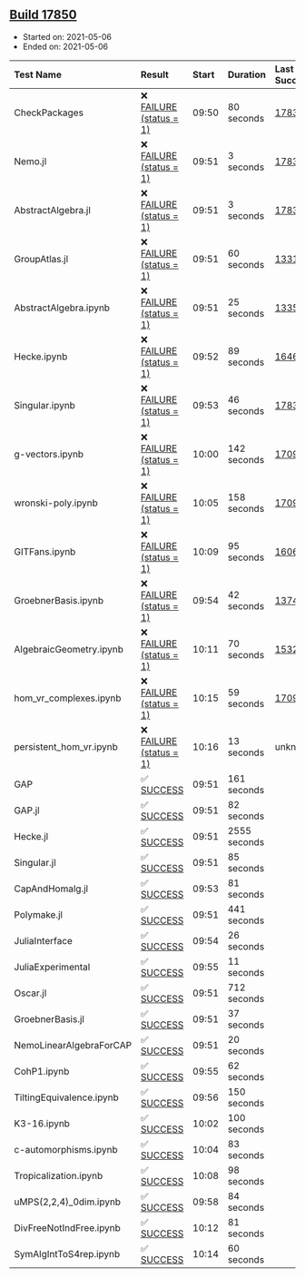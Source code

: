 ## [Build 17850](https://oscarci.mathematik.uni-kl.de/job/oscar/17850/)

* Started on: 2021-05-06
* Ended on: 2021-05-06

| Test Name    | Result | Start | Duration | Last Success | First Failure |
|:-------------|:-------|:------|:---------|:-------------|:--------------|
| CheckPackages | ❌ [FAILURE (status = 1)](https://oscarci.mathematik.uni-kl.de/job/oscar/17850/artifact/logs/build-17850/CheckPackages.log) | 09:50 | 80 seconds | [17832](https://oscarci.mathematik.uni-kl.de/job/oscar/17832/) | [17833](https://oscarci.mathematik.uni-kl.de/job/oscar/17833/) |
| Nemo.jl | ❌ [FAILURE (status = 1)](https://oscarci.mathematik.uni-kl.de/job/oscar/17850/artifact/logs/build-17850/Nemo.jl.log) | 09:51 | 3 seconds | [17835](https://oscarci.mathematik.uni-kl.de/job/oscar/17835/) | [17836](https://oscarci.mathematik.uni-kl.de/job/oscar/17836/) |
| AbstractAlgebra.jl | ❌ [FAILURE (status = 1)](https://oscarci.mathematik.uni-kl.de/job/oscar/17850/artifact/logs/build-17850/AbstractAlgebra.jl.log) | 09:51 | 3 seconds | [17831](https://oscarci.mathematik.uni-kl.de/job/oscar/17831/) | [17832](https://oscarci.mathematik.uni-kl.de/job/oscar/17832/) |
| GroupAtlas.jl | ❌ [FAILURE (status = 1)](https://oscarci.mathematik.uni-kl.de/job/oscar/17850/artifact/logs/build-17850/GroupAtlas.jl.log) | 09:51 | 60 seconds | [13311](https://oscarci.mathematik.uni-kl.de/job/oscar/13311/) | [13312](https://oscarci.mathematik.uni-kl.de/job/oscar/13312/) |
| AbstractAlgebra.ipynb | ❌ [FAILURE (status = 1)](https://oscarci.mathematik.uni-kl.de/job/oscar/17850/artifact/logs/build-17850/AbstractAlgebra.ipynb.log) | 09:51 | 25 seconds | [13355](https://oscarci.mathematik.uni-kl.de/job/oscar/13355/) | [13356](https://oscarci.mathematik.uni-kl.de/job/oscar/13356/) |
| Hecke.ipynb | ❌ [FAILURE (status = 1)](https://oscarci.mathematik.uni-kl.de/job/oscar/17850/artifact/logs/build-17850/Hecke.ipynb.log) | 09:52 | 89 seconds | [16463](https://oscarci.mathematik.uni-kl.de/job/oscar/16463/) | [16464](https://oscarci.mathematik.uni-kl.de/job/oscar/16464/) |
| Singular.ipynb | ❌ [FAILURE (status = 1)](https://oscarci.mathematik.uni-kl.de/job/oscar/17850/artifact/logs/build-17850/Singular.ipynb.log) | 09:53 | 46 seconds | [17835](https://oscarci.mathematik.uni-kl.de/job/oscar/17835/) | [17836](https://oscarci.mathematik.uni-kl.de/job/oscar/17836/) |
| g-vectors.ipynb | ❌ [FAILURE (status = 1)](https://oscarci.mathematik.uni-kl.de/job/oscar/17850/artifact/logs/build-17850/g-vectors.ipynb.log) | 10:00 | 142 seconds | [17099](https://oscarci.mathematik.uni-kl.de/job/oscar/17099/) | [17100](https://oscarci.mathematik.uni-kl.de/job/oscar/17100/) |
| wronski-poly.ipynb | ❌ [FAILURE (status = 1)](https://oscarci.mathematik.uni-kl.de/job/oscar/17850/artifact/logs/build-17850/wronski-poly.ipynb.log) | 10:05 | 158 seconds | [17098](https://oscarci.mathematik.uni-kl.de/job/oscar/17098/) | [17099](https://oscarci.mathematik.uni-kl.de/job/oscar/17099/) |
| GITFans.ipynb | ❌ [FAILURE (status = 1)](https://oscarci.mathematik.uni-kl.de/job/oscar/17850/artifact/logs/build-17850/GITFans.ipynb.log) | 10:09 | 95 seconds | [16068](https://oscarci.mathematik.uni-kl.de/job/oscar/16068/) | [16069](https://oscarci.mathematik.uni-kl.de/job/oscar/16069/) |
| GroebnerBasis.ipynb | ❌ [FAILURE (status = 1)](https://oscarci.mathematik.uni-kl.de/job/oscar/17850/artifact/logs/build-17850/GroebnerBasis.ipynb.log) | 09:54 | 42 seconds | [13748](https://oscarci.mathematik.uni-kl.de/job/oscar/13748/) | [13749](https://oscarci.mathematik.uni-kl.de/job/oscar/13749/) |
| AlgebraicGeometry.ipynb | ❌ [FAILURE (status = 1)](https://oscarci.mathematik.uni-kl.de/job/oscar/17850/artifact/logs/build-17850/AlgebraicGeometry.ipynb.log) | 10:11 | 70 seconds | [15322](https://oscarci.mathematik.uni-kl.de/job/oscar/15322/) | [15323](https://oscarci.mathematik.uni-kl.de/job/oscar/15323/) |
| hom_vr_complexes.ipynb | ❌ [FAILURE (status = 1)](https://oscarci.mathematik.uni-kl.de/job/oscar/17850/artifact/logs/build-17850/hom_vr_complexes.ipynb.log) | 10:15 | 59 seconds | [17099](https://oscarci.mathematik.uni-kl.de/job/oscar/17099/) | [17100](https://oscarci.mathematik.uni-kl.de/job/oscar/17100/) |
| persistent_hom_vr.ipynb | ❌ [FAILURE (status = 1)](https://oscarci.mathematik.uni-kl.de/job/oscar/17850/artifact/logs/build-17850/persistent_hom_vr.ipynb.log) | 10:16 | 13 seconds | unknown | unknown |
| GAP | ✅ [SUCCESS](https://oscarci.mathematik.uni-kl.de/job/oscar/17850/artifact/logs/build-17850/GAP.log) | 09:51 | 161 seconds |  |  |
| GAP.jl | ✅ [SUCCESS](https://oscarci.mathematik.uni-kl.de/job/oscar/17850/artifact/logs/build-17850/GAP.jl.log) | 09:51 | 82 seconds |  |  |
| Hecke.jl | ✅ [SUCCESS](https://oscarci.mathematik.uni-kl.de/job/oscar/17850/artifact/logs/build-17850/Hecke.jl.log) | 09:51 | 2555 seconds |  |  |
| Singular.jl | ✅ [SUCCESS](https://oscarci.mathematik.uni-kl.de/job/oscar/17850/artifact/logs/build-17850/Singular.jl.log) | 09:51 | 85 seconds |  |  |
| CapAndHomalg.jl | ✅ [SUCCESS](https://oscarci.mathematik.uni-kl.de/job/oscar/17850/artifact/logs/build-17850/CapAndHomalg.jl.log) | 09:53 | 81 seconds |  |  |
| Polymake.jl | ✅ [SUCCESS](https://oscarci.mathematik.uni-kl.de/job/oscar/17850/artifact/logs/build-17850/Polymake.jl.log) | 09:51 | 441 seconds |  |  |
| JuliaInterface | ✅ [SUCCESS](https://oscarci.mathematik.uni-kl.de/job/oscar/17850/artifact/logs/build-17850/JuliaInterface.log) | 09:54 | 26 seconds |  |  |
| JuliaExperimental | ✅ [SUCCESS](https://oscarci.mathematik.uni-kl.de/job/oscar/17850/artifact/logs/build-17850/JuliaExperimental.log) | 09:55 | 11 seconds |  |  |
| Oscar.jl | ✅ [SUCCESS](https://oscarci.mathematik.uni-kl.de/job/oscar/17850/artifact/logs/build-17850/Oscar.jl.log) | 09:51 | 712 seconds |  |  |
| GroebnerBasis.jl | ✅ [SUCCESS](https://oscarci.mathematik.uni-kl.de/job/oscar/17850/artifact/logs/build-17850/GroebnerBasis.jl.log) | 09:51 | 37 seconds |  |  |
| NemoLinearAlgebraForCAP | ✅ [SUCCESS](https://oscarci.mathematik.uni-kl.de/job/oscar/17850/artifact/logs/build-17850/NemoLinearAlgebraForCAP.log) | 09:51 | 20 seconds |  |  |
| CohP1.ipynb | ✅ [SUCCESS](https://oscarci.mathematik.uni-kl.de/job/oscar/17850/artifact/logs/build-17850/CohP1.ipynb.log) | 09:55 | 62 seconds |  |  |
| TiltingEquivalence.ipynb | ✅ [SUCCESS](https://oscarci.mathematik.uni-kl.de/job/oscar/17850/artifact/logs/build-17850/TiltingEquivalence.ipynb.log) | 09:56 | 150 seconds |  |  |
| K3-16.ipynb | ✅ [SUCCESS](https://oscarci.mathematik.uni-kl.de/job/oscar/17850/artifact/logs/build-17850/K3-16.ipynb.log) | 10:02 | 100 seconds |  |  |
| c-automorphisms.ipynb | ✅ [SUCCESS](https://oscarci.mathematik.uni-kl.de/job/oscar/17850/artifact/logs/build-17850/c-automorphisms.ipynb.log) | 10:04 | 83 seconds |  |  |
| Tropicalization.ipynb | ✅ [SUCCESS](https://oscarci.mathematik.uni-kl.de/job/oscar/17850/artifact/logs/build-17850/Tropicalization.ipynb.log) | 10:08 | 98 seconds |  |  |
| uMPS(2,2,4)_0dim.ipynb | ✅ [SUCCESS](https://oscarci.mathematik.uni-kl.de/job/oscar/17850/artifact/logs/build-17850/uMPS-2-2-4-_0dim.ipynb.log) | 09:58 | 84 seconds |  |  |
| DivFreeNotIndFree.ipynb | ✅ [SUCCESS](https://oscarci.mathematik.uni-kl.de/job/oscar/17850/artifact/logs/build-17850/DivFreeNotIndFree.ipynb.log) | 10:12 | 81 seconds |  |  |
| SymAlgIntToS4rep.ipynb | ✅ [SUCCESS](https://oscarci.mathematik.uni-kl.de/job/oscar/17850/artifact/logs/build-17850/SymAlgIntToS4rep.ipynb.log) | 10:14 | 60 seconds |  |  |
